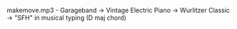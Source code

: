 makemove.mp3 -
Garageband -> Vintage Electric Piano -> Wurlitzer Classic -> "SFH" in musical typing (D maj chord)
